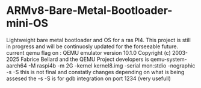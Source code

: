 # ARMv8-Bare-Metal-Bootloader-mini-OS
Lightweight bare metal bootloader and OS for a ras PI4.
This project is still in progress and will be continuosly updated for the forseeable future.
current qemu flag on : QEMU emulator version 10.1.0
Copyright (c) 2003-2025 Fabrice Bellard and the QEMU Project developers
is qemu-system-aarch64 -M raspi4b -m 2G -kernel kernel8.img -serial mon:stdio -nographic -s -S 
this is not final and constatly changes depending on what is being assesed 
the -s -S is for gdb integration on port 1234 (very usefull)
